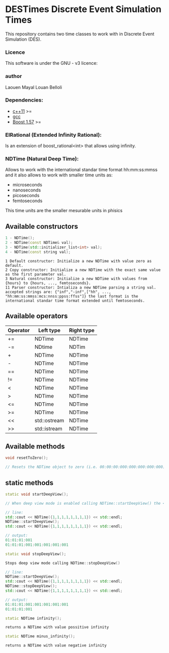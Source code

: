 # DESTimes Discrete Event Simulation Times
This repository contains two time classes to work with in Discrete Event Simulation (DES).

### Licence
This software is under the GNU - v3 licence:

### author
Laouen Mayal Louan Belloli

### Dependencies:
 - [c++11]  >=
 - [gcc]
 - [Boost 1.57] >=

### EIRational (Extended Infinity Rational): 
Is an extension of boost_rational\<int\> that allows using infinity.

### NDTime (Natural Deep Time):
Allows to work with the international standar time format hh:mm:ss:mmss and it also allows to work with smaller time units as: 
* microseconds 
* nanoseconds
* picoseconds
* femtoseconds

This time units are the smaller mesurable units in phisics

## Available constructors

```c++
1 - NDTime();
2 - NDTime(const NDTime& val);
3 - NDTime(std::initializer_list<int> val);
4 - NDTime(const string val);
```

	1 Default constructor: Initialize a new NDTime with value zero as default.
	2 Copy constructor: Initialize a new NDTime with the exact same value as the first parameter val.
	3 Natural constructor: Initialize a new NDTime with values from {hours} to {hours, ..., femtoseconds}.
	11 Parser constructor: Intializa a new NDTime parsing a string val. accepted strings are: {"inf","-inf",["hh", ..., "hh:mm:ss:mmss:mcs:nnss:ppss:ffss"]} the last format is the international standar time format extended until femtoseconds.

## Available operators

| Operator | Left type    | Right type |
|----------|--------------|------------|
| +=       | NDTime       | NDTime     |
| -=       | NDtime       | NDTim      |
| +        | NDTime       | NDTime     |
| -        | NDTime       | NDTime     |
| ==       | NDTime       | NDTime     |
| !=       | NDTime       | NDTime     |
| <        | NDTime       | NDTime     |
| >        | NDTime       | NDTime     |
| <=       | NDTime       | NDTime     |
| >=       | NDTime       | NDTime     |
| <<       | std::ostream | NDTime     |
| >>       | std::istream | NDTime     |

## Available methods

```c++
void resetToZero();

// Resets the NDTime object to zero (i.e. 00:00:00:000:000:000:000:000)
```

## static methods

```c++
static void startDeepView();

// When deep view mode is enabled calling NDTime::startDeepView() the << operator start printing all the units from hours to femtoseconds.

// line:
std::cout << NDTime({1,1,1,1,1,1,1,1}) << std::endl;
NDTime::startDeepView();
std::cout << NDTime({1,1,1,1,1,1,1,1}) << std::endl;

// output:
01:01:01:001
01:01:01:001:001:001:001:001
```

```c++
static void stopDeepView();

Stops deep view mode calling NDTime::stopDeepView()

// line:
NDTime::startDeepView();
std::cout << NDTime({1,1,1,1,1,1,1,1}) << std::endl;
NDTime::stopDeepView();
std::cout << NDTime({1,1,1,1,1,1,1,1}) << std::endl;

// output:
01:01:01:001:001:001:001:001
01:01:01:001
```

```c++
static NDTime infinity();

returns a NDTime with value possitive infinity
```

```c++
static NDTime minus_infinity();

returns a NDTime with value negative infinity
```

   [C++11]: <https://gcc.gnu.org/projects/cxx-status.html#cxx11>
   [gcc]: <https://gcc.gnu.org/>
   [Boost 1.57]: <http://www.boost.org/users/history/version_1_57_0.html>